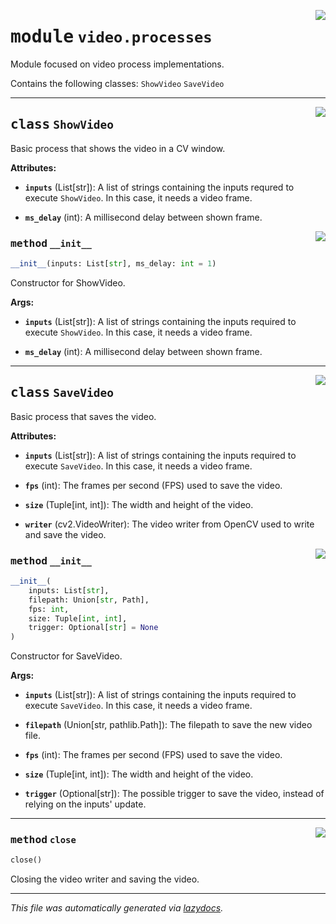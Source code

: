 <!-- markdownlint-disable -->

<a href="https://github.com/edavalosanaya/PyMMDT/blob/main/mm/video/processes.py#L0"><img align="right" style="float:right;" src="https://img.shields.io/badge/-source-cccccc?style=flat-square"></a>

# <kbd>module</kbd> `video.processes`
Module focused on video process implementations. 

Contains the following classes:  ``ShowVideo``  ``SaveVideo`` 



---

<a href="https://github.com/edavalosanaya/PyMMDT/blob/main/mm/video/processes.py#L20"><img align="right" style="float:right;" src="https://img.shields.io/badge/-source-cccccc?style=flat-square"></a>

## <kbd>class</kbd> `ShowVideo`
Basic process that shows the video in a CV window. 



**Attributes:**
 
 - <b>`inputs`</b> (List[str]):  A list of strings containing the inputs requred to execute ``ShowVideo``. In this case, it needs a video frame. 


 - <b>`ms_delay`</b> (int):  A millisecond delay between shown frame. 

<a href="https://github.com/edavalosanaya/PyMMDT/blob/main/mm/video/processes.py#L31"><img align="right" style="float:right;" src="https://img.shields.io/badge/-source-cccccc?style=flat-square"></a>

### <kbd>method</kbd> `__init__`

```python
__init__(inputs: List[str], ms_delay: int = 1)
```

Constructor for ShowVideo. 



**Args:**
 
 - <b>`inputs`</b> (List[str]):  A list of strings containing the inputs required to execute ``ShowVideo``. In this case, it needs a video frame. 


 - <b>`ms_delay`</b> (int):  A millisecond delay between shown frame. 





---

<a href="https://github.com/edavalosanaya/PyMMDT/blob/main/mm/video/processes.py#L58"><img align="right" style="float:right;" src="https://img.shields.io/badge/-source-cccccc?style=flat-square"></a>

## <kbd>class</kbd> `SaveVideo`
Basic process that saves the video. 



**Attributes:**
 
 - <b>`inputs`</b> (List[str]):  A list of strings containing the inputs  required to execute ``SaveVideo``. In this case, it needs a video frame. 


 - <b>`fps`</b> (int):  The frames per second (FPS) used to save the video. 


 - <b>`size`</b> (Tuple[int, int]):  The width and height of the video. 


 - <b>`writer`</b> (cv2.VideoWriter):  The video writer from OpenCV used to write and save the video. 

<a href="https://github.com/edavalosanaya/PyMMDT/blob/main/mm/video/processes.py#L74"><img align="right" style="float:right;" src="https://img.shields.io/badge/-source-cccccc?style=flat-square"></a>

### <kbd>method</kbd> `__init__`

```python
__init__(
    inputs: List[str],
    filepath: Union[str, Path],
    fps: int,
    size: Tuple[int, int],
    trigger: Optional[str] = None
)
```

Constructor for SaveVideo. 



**Args:**
 
 - <b>`inputs`</b> (List[str]):  A list of strings containing the inputs  required to execute ``SaveVideo``. In this case, it needs a video frame. 


 - <b>`filepath`</b> (Union[str, pathlib.Path]):  The filepath to save the  new video file. 


 - <b>`fps`</b> (int):  The frames per second (FPS) used to save the video. 


 - <b>`size`</b> (Tuple[int, int]):  The width and height of the video. 


 - <b>`trigger`</b> (Optional[str]):  The possible trigger to save the video, instead of relying on the inputs' update. 




---

<a href="https://github.com/edavalosanaya/PyMMDT/blob/main/mm/video/processes.py#L130"><img align="right" style="float:right;" src="https://img.shields.io/badge/-source-cccccc?style=flat-square"></a>

### <kbd>method</kbd> `close`

```python
close()
```

Closing the video writer and saving the video. 




---

_This file was automatically generated via [lazydocs](https://github.com/ml-tooling/lazydocs)._
